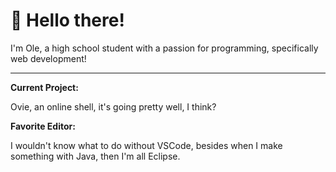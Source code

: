 # 👋 Hello there!

I'm Ole, a high school student with a passion for programming, specifically web development!

<hr>

<p style="font-weight: bold;">Current Project:</p>
Ovie, an online shell, it's going pretty well, I think?

<p style="font-weight: bold;">Favorite Editor:</p>
I wouldn't know what to do without VSCode, besides when I make something with Java, then I'm all Eclipse.
